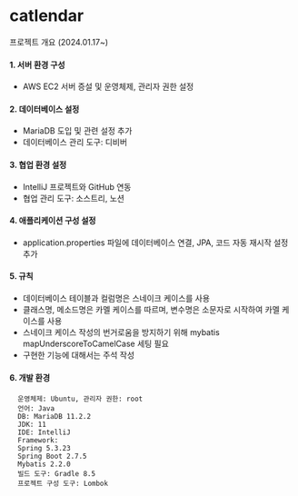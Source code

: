 # catlendar  
프로젝트 개요 (2024.01.17~)
#### 1. 서버 환경 구성
  - AWS EC2 서버 증설 및 운영체제, 관리자 권한 설정
#### 2. 데이터베이스 설정
  - MariaDB 도입 및 관련 설정 추가
  - 데이터베이스 관리 도구: 디비버
#### 3. 협업 환경 설정
  - IntelliJ 프로젝트와 GitHub 연동
  - 협업 관리 도구: 소스트리, 노션
#### 4. 애플리케이션 구성 설정
  - application.properties 파일에 데이터베이스 연결, JPA, 코드 자동 재시작 설정 추가
#### 5. 규칙
  - 데이터베이스 테이블과 컬럼명은 스네이크 케이스를 사용
  - 클래스명, 메소드명은 카멜 케이스를 따르며, 변수명은 소문자로 시작하여 카멜 케이스를 사용
  - 스네이크 케이스 작성의 번거로움을 방지하기 위해 mybatis mapUnderscoreToCamelCase 세팅 필요
  - 구현한 기능에 대해서는 주석 작성
#### 6. 개발 환경
```
  운영체제: Ubuntu, 관리자 권한: root
  언어: Java
  DB: MariaDB 11.2.2
  JDK: 11
  IDE: IntelliJ
  Framework:
  Spring 5.3.23
  Spring Boot 2.7.5
  Mybatis 2.2.0
  빌드 도구: Gradle 8.5
  프로젝트 구성 도구: Lombok
```
